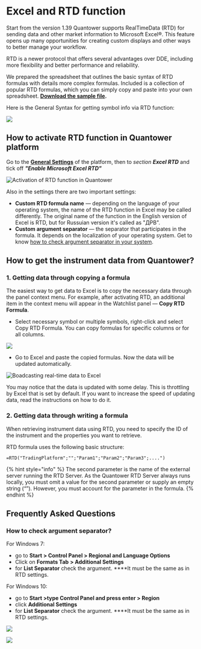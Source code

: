 # Excel and RTD function

Start from the version 1.39 Quantower supports RealTimeData \(RTD\) for sending data and other market information to Microsoft Excel®. This feature opens up many opportunities for creating custom displays and other ways to better manage your workflow. 

RTD is a newer protocol that offers several advantages over DDE, including more flexibility and better performance and reliability. 

We prepared the spreadsheet that outlines the basic syntax of RTD formulas with details more complex formulas. Included is a collection of popular RTD formulas, which you can simply copy and paste into your own spreadsheet. [**Download the sample file**](https://updates.quantower.com/misc/RTD/rtd_samples.xlsx)**.**

Here is the General Syntax for getting symbol info via RTD function:

![](../../.gitbook/assets/screenshot_128%20%281%29.png)

## **How to activate RTD function in Quantower platform**

Go to the [**General Settings**](../../getting-started/general-settings.md) of the platform, then to _section **Excel RTD**_ and tick off _**"Enable Microsoft Excel RTD"**_

![Activation of RTD function in Quantower](../../.gitbook/assets/assets_-ld6fsrvq3jgwjig6o7r_-lme4wbmrbk0ai3rafld_-lmeyazmdvqpbsftpr9b_rtd.png)

Also in the settings there are two important settings:

* **Custom RTD formula name** — depending on the language of your operating system, the name of the RTD function in Excel may be called differently. The original name of the function in the English version of Excel is RTD, but for Russuian version it's called as "ДРВ".
* **Custom argument separator** — the separator that participates in the formula. It depends on the localization of your operating system. Get to know [how to check argument separator in your system](./#how-to-check-argument-separator).

## How to get the instrument data from Quantower?

### 1. Getting data through copying a formula

The easiest way to get data to Excel is to copy the necessary data through the panel context menu. For example, after activating RTD, an additional item in the context menu will appear in the Watchlist panel — **Copy RTD Formula**.

* Select necessary symbol or multiple symbols, right-click and select Copy RTD Formula. You can copy formulas for specific columns or for all columns.

![](../../.gitbook/assets/rtd-watchlist.png)

* Go to Excel and paste the copied formulas. Now the data will be updated automatically.

![Boadcasting real-time data to Excel](../../.gitbook/assets/rtd-quick-copying.gif)

You may notice that the data is updated with some delay. This is throttling by Excel that is set by default. If you want to increase the speed of updating data, read the instructions on how to do it.

### 2. Getting data through writing a formula

When retrieving instrument data using RTD, you need to specify the ID of the instrument and the properties you want to retrieve.

RTD formula uses the following basic structure:

```text
=RTD("TradingPlatform";"";"Param1";"Param2";"Param3";....")
```

{% hint style="info" %}
The second parameter is the name of the external server running the RTD Server. As the Quantower RTD Server always runs locally, you must omit a value for the second parameter or supply an empty string \(“”\). However, you must account for the parameter in the formula.
{% endhint %}

## **Frequently Asked Questions**

### **How to check argument separator?**

For Windows 7:

* go to **Start &gt; Control Panel &gt; Regional and Language Options**
* Click on **Formats Tab** **&gt; Additional Settings**
* for **List Separator** check the argument. ****It must be the same as in RTD settings.

For Windows 10: 

* go to **Start &gt;type Control Panel  and press enter &gt; Region**
* click **Additional Settings**
* for **List Separator** check the argument. ****It must be the same as in RTD settings.

![](../../.gitbook/assets/regional_settings.png)

![](../../.gitbook/assets/regional2.jpg)





